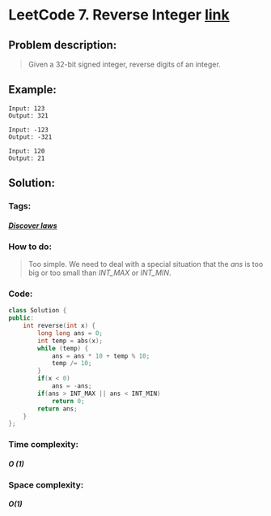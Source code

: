# LeetCode 7. Reverse Integer [link](https://leetcode.com/problems/reverse-integer/)

## Problem description:

> Given a 32-bit signed integer, reverse digits of an integer.

## Example:

```
Input: 123
Output: 321

Input: -123
Output: -321

Input: 120
Output: 21
```

## Solution:

### Tags:

#### *[Discover laws](https://github.com/yang-233/Algorithm-note/tree/master/Discover-laws)* 

### How to do:

> Too simple. We need to deal with a special situation that the *ans* is too big or too small than *INT_MAX*  or *INT_MIN*.

### Code:

```c++
class Solution {
public:
    int reverse(int x) {
        long long ans = 0;
        int temp = abs(x);
        while (temp) {
            ans = ans * 10 + temp % 10;
            temp /= 10;
        }
        if(x < 0)
            ans = -ans;
        if(ans > INT_MAX || ans < INT_MIN)
            return 0;
        return ans;
    }
};
```

### Time complexity:

#### *O (1)*

### Space complexity:

#### *O(1)*

